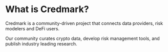 # What is Credmark?

Credmark is a community-driven project that connects data providers, risk modelers and DeFi users.

Our community curates crypto data, develop risk management tools, and publish industry leading research.
